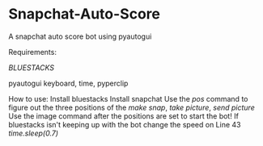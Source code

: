 # Snapchat-Auto-Score
A snapchat auto score bot using pyautogui


Requirements:
    
  *BLUESTACKS*
  
  pyautogui
  keyboard, time, pyperclip
  
How to use:
  Install bluestacks
  Install snapchat
  Use the *pos* command to figure out the three positions of the *make snap*, *take picture*, *send picture*
  Use the image command after the positions are set to start the bot!
  If bluestacks isn't keeping up with the bot change the speed on Line 43 *time.sleep(0.7)*
